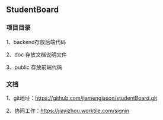 
## StudentBoard

### 项目目录 
1、backend存放后端代码

2、doc 存放文档说明文件

3、public 存放前端代码

### 文档
1、git地址：https://github.com/jiamengjason/studentBoard.git

2、协同工作：https://jiayizhou.worktile.com/signin

